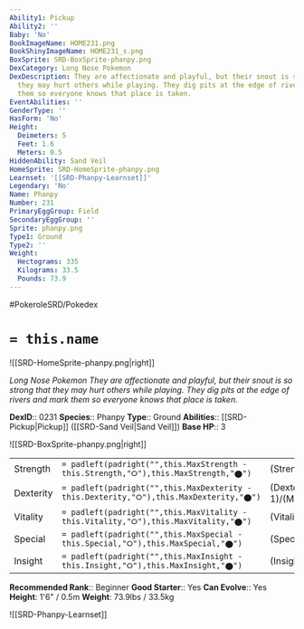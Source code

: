 ```yaml
---
Ability1: Pickup
Ability2: ''
Baby: 'No'
BookImageName: HOME231.png
BookShinyImageName: HOME231_s.png
BoxSprite: SRD-BoxSprite-phanpy.png
DexCategory: Long Nose Pokemon
DexDescription: They are affectionate and playful, but their snout is so strong that
  they may hurt others while playing. They dig pits at the edge of rivers and mark
  them so everyone knows that place is taken.
EventAbilities: ''
GenderType: ''
HasForm: 'No'
Height:
  Deimeters: 5
  Feet: 1.6
  Meters: 0.5
HiddenAbility: Sand Veil
HomeSprite: SRD-HomeSprite-phanpy.png
Learnset: '[[SRD-Phanpy-Learnset]]'
Legendary: 'No'
Name: Phanpy
Number: 231
PrimaryEggGroup: Field
SecondaryEggGroup: ''
Sprite: phanpy.png
Type1: Ground
Type2: ''
Weight:
  Hectograms: 335
  Kilograms: 33.5
  Pounds: 73.9
---
```


#PokeroleSRD/Pokedex

# `= this.name`

![[SRD-HomeSprite-phanpy.png|right]]

*Long Nose Pokemon*
*They are affectionate and playful, but their snout is so strong that they may hurt others while playing. They dig pits at the edge of rivers and mark them so everyone knows that place is taken.*

**DexID**:: 0231
**Species**:: Phanpy
**Type**:: Ground
**Abilities**:: [[SRD-Pickup|Pickup]] ([[SRD-Sand Veil|Sand Veil]])
**Base HP**:: 3

![[SRD-BoxSprite-phanpy.png|right]]

|           |                                                                                        |                                          |
| --------- | -------------------------------------------------------------------------------------- | ---------------------------------------- |
| Strength  | `= padleft(padright("",this.MaxStrength - this.Strength,"⭘"),this.MaxStrength,"⬤")`    | (Strength::2)/(MaxStrength::4)   |
| Dexterity | `= padleft(padright("",this.MaxDexterity - this.Dexterity,"⭘"),this.MaxDexterity,"⬤")` | (Dexterity:: 1)/(MaxDexterity::3) |
| Vitality  | `= padleft(padright("",this.MaxVitality - this.Vitality,"⭘"),this.MaxVitality,"⬤")`    | (Vitality::2)/(MaxVitality::4)   |
| Special   | `= padleft(padright("",this.MaxSpecial - this.Special,"⭘"),this.MaxSpecial,"⬤")`       | (Special::1)/(MaxSpecial::3)     |
| Insight   | `= padleft(padright("",this.MaxInsight - this.Insight,"⭘"),this.MaxInsight,"⬤")`       | (Insight::1)/(MaxInsight::3)     |

**Recommended Rank**:: Beginner
**Good Starter**:: Yes
**Can Evolve**:: Yes
**Height**: 1'6" / 0.5m
**Weight**: 73.9lbs / 33.5kg

![[SRD-Phanpy-Learnset]]